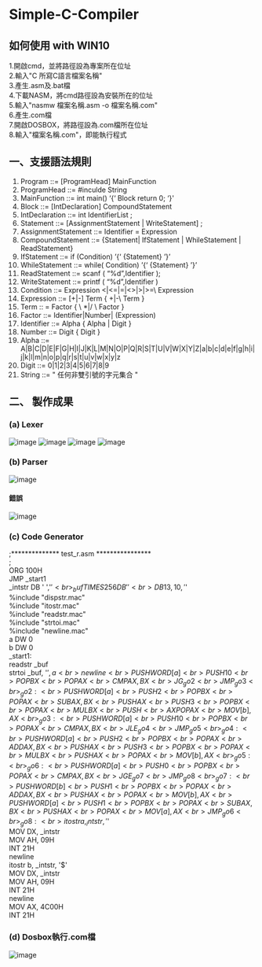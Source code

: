 # Simple-C-Compiler

## 如何使用 with WIN10
1.開啟cmd，並將路徑設為專案所在位址<br>
2.輸入"C 所寫C語言檔案名稱"<br>
3.產生.asm及.bat檔<br>
4.下載NASM，將cmd路徑設為安裝所在的位址<br>
5.輸入"nasmw 檔案名稱.asm -o 檔案名稱.com"<br>
6.產生.com檔<br>
7.開啟DOSBOX，將路徑設為.com檔所在位址<br>
8.輸入"檔案名稱.com"，即能執行程式<br>

## 一、支援語法規則
1. Program ::= [ProgramHead] MainFunction <br>
2. ProgramHead ::= #inculde String <br>
3. MainFunction ::= int main() ‘{‘ Block return 0; ‘}'<br> 
4. Block ::= [IntDeclaration] CompoundStatement  <br>
5. IntDeclaration ::= int IdentifierList ; <br>
6. Statement ::= [AssignmentStatement | WriteStatement] ;  <br>           
7. AssignmentStatement ::= Identifier = Expression<br>
8. CompoundStatement ::= {Statement| IfStatement | WhileStatement | ReadStatement} <br>
9. IfStatement ::= if (Condition) ’{‘ {Statement} ’}’<br>
10. WhileStatement ::= while( Condition) ’{‘ {Statement} ’}’<br>
11. ReadStatement ::= scanf ( “%d”,Identifier );     <br>
12. WriteStatement ::= printf ( “%d”,Identifier )<br>
13. Condition ::= Expression \<|<=|=|<>|>|>=\ Expression<br>
14. Expression ::= [+|-] Term { \+|-\ Term }<br>
15. Term :: = Factor { \ *|/ \ Factor }<br>
16. Factor ::= Identifier|Number| (Expression)<br>
17. Identifier ::= Alpha { Alpha | Digit }<br>
18. Number ::= Digit { Digit }<br>
19. Alpha ::= A|B|C|D|E|F|G|H|I|J|K|L|M|N|O|P|Q|R|S|T|U|V|W|X|Y|Z|a|b|c|d|e|f|g|h|i|j|k|l|m|n|o|p|q|r|s|t|u|v|w|x|y|z<br>
20. Digit ::= 0|1|2|3|4|5|6|7|8|9<br>
21. String ::= " 任何非雙引號的字元集合 "<br>




## 二、	製作成果
### (a)	Lexer
  ![image](https://github.com/TIENYIHSIANG/Simple-C-Compiler/blob/master/images/1.png)
  ![image](https://github.com/TIENYIHSIANG/Simple-C-Compiler/blob/master/images/2.png)
  ![image](https://github.com/TIENYIHSIANG/Simple-C-Compiler/blob/master/images/3.png)
  ![image](https://github.com/TIENYIHSIANG/Simple-C-Compiler/blob/master/images/4.png)
### (b)	Parser
  ![image](https://github.com/TIENYIHSIANG/Simple-C-Compiler/blob/master/images/5.png)
 #### 錯誤
  ![image](https://github.com/TIENYIHSIANG/Simple-C-Compiler/blob/master/images/6.png)
### (c)	Code Generator
;************** test_r.asm ****************<br>
;<br>
	ORG	100H<br>
	JMP	_start1<br>
_intstr	DB	'     ','$'<br>
_buf	TIMES 256 DB ' '<br>
	DB 13,10,'$'<br>
%include	"dispstr.mac"<br>
%include	"itostr.mac"<br>
%include	"readstr.mac"<br>
%include	"strtoi.mac"<br>
%include	"newline.mac"<br>
a	DW	0<br>
b	DW	0<br>
_start1:<br>
	readstr	_buf<br>
	strtoi	_buf, '$', a<br>
	newline<br>
	PUSH		WORD [a]<br>
	PUSH		10<br>
	POP		BX<br>
	POP		AX<br>
	CMP		AX, BX<br>
	JG		_go2<br>
	JMP		_go3<br>
_go2:<br>
	PUSH		WORD [a]<br>
	PUSH		2<br>
	POP		BX<br>
	POP		AX<br>
	SUB		AX, BX<br>
	PUSH		AX<br>
	PUSH		3<br>
	POP		BX<br>
	POP		AX<br>
	MUL		BX<br>
	PUSH		<br>AX
	POP		AX<br>
	MOV		[b], AX<br>
_go3:<br>
	PUSH		WORD [a]<br>
	PUSH		10<br>
	POP		BX<br>
	POP		AX<br>
	CMP		AX, BX<br>
	JLE		_go4<br>
	JMP		_go5<br>
_go4:<br>
	PUSH		WORD [a]<br>
	PUSH		2<br>
	POP		BX<br>
	POP		AX<br>
	ADD		AX, BX<br>
	PUSH		AX<br>
	PUSH		3<br>
	POP		BX<br>
	POP		AX<br>
	MUL		BX<br>
	PUSH		AX<br>
	POP		AX<br>
	MOV		[b], AX<br>
_go5:<br>
_go6:<br>
	PUSH		WORD [a]<br>
	PUSH		0<br>
	POP		BX<br>
	POP		AX<br>
	CMP		AX, BX<br>
	JGE		_go7<br>
	JMP		_go8<br>
_go7:<br>
	PUSH		WORD [b]<br>
	PUSH		1<br>
	POP		BX<br>
	POP		AX<br>
	ADD		AX, BX<br>
	PUSH		AX<br>
	POP		AX<br>
	MOV		[b], AX<br>
	PUSH		WORD [a]<br>
	PUSH		1<br>
	POP		BX<br>
	POP		AX<br>
	SUB		AX, BX<br>
	PUSH		AX<br>
	POP		AX<br>
	MOV		[a], AX<br>
	JMP		_go6<br>
_go8:<br>
	itostr	a, _intstr, '$'<br>
	MOV		DX, _intstr<br>
	MOV		AH, 09H<br>
	INT		21H<br>
	newline<br>
	itostr	b, _intstr, '$'<br>
	MOV		DX, _intstr<br>
	MOV		AH, 09H<br>
	INT		21H<br>
	newline<br>
	MOV		AX, 4C00H  <br>
	INT		21H  <br>
### (d)	Dosbox執行.com檔
![image](https://github.com/TIENYIHSIANG/Simple-C-Compiler/blob/master/images/7.png)

